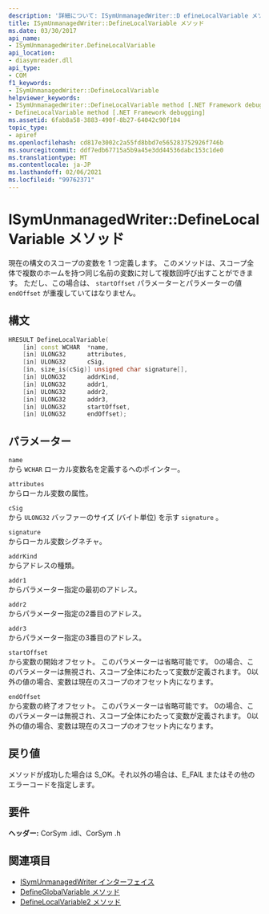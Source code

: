 ```yaml
---
description: '詳細について: ISymUnmanagedWriter::D efineLocalVariable メソッド'
title: ISymUnmanagedWriter::DefineLocalVariable メソッド
ms.date: 03/30/2017
api_name:
- ISymUnmanagedWriter.DefineLocalVariable
api_location:
- diasymreader.dll
api_type:
- COM
f1_keywords:
- ISymUnmanagedWriter::DefineLocalVariable
helpviewer_keywords:
- ISymUnmanagedWriter::DefineLocalVariable method [.NET Framework debugging]
- DefineLocalVariable method [.NET Framework debugging]
ms.assetid: 6fab8a58-3883-490f-8b27-64042c90f104
topic_type:
- apiref
ms.openlocfilehash: cd817e3002c2a55fd8bbd7e565283752926f746b
ms.sourcegitcommit: ddf7edb67715a5b9a45e3dd44536dabc153c1de0
ms.translationtype: MT
ms.contentlocale: ja-JP
ms.lasthandoff: 02/06/2021
ms.locfileid: "99762371"
---
```

# <a name="isymunmanagedwriterdefinelocalvariable-method"></a>ISymUnmanagedWriter::DefineLocalVariable メソッド

現在の構文のスコープの変数を 1 つ定義します。 このメソッドは、スコープ全体で複数のホームを持つ同じ名前の変数に対して複数回呼び出すことができます。 ただし、この場合は、 `startOffset` パラメーターとパラメーターの値 `endOffset` が重複していてはなりません。  
  
## <a name="syntax"></a>構文  
  
```cpp  
HRESULT DefineLocalVariable(  
    [in] const WCHAR  *name,  
    [in] ULONG32      attributes,  
    [in] ULONG32      cSig,  
    [in, size_is(cSig)] unsigned char signature[],  
    [in] ULONG32      addrKind,  
    [in] ULONG32      addr1,  
    [in] ULONG32      addr2,  
    [in] ULONG32      addr3,  
    [in] ULONG32      startOffset,  
    [in] ULONG32      endOffset);  
```  
  
## <a name="parameters"></a>パラメーター  

 `name`  
 から `WCHAR` ローカル変数名を定義するへのポインター。  
  
 `attributes`  
 からローカル変数の属性。  
  
 `cSig`  
 から `ULONG32` バッファーのサイズ (バイト単位) を示す `signature` 。  
  
 `signature`  
 からローカル変数シグネチャ。  
  
 `addrKind`  
 からアドレスの種類。  
  
 `addr1`  
 からパラメーター指定の最初のアドレス。  
  
 `addr2`  
 からパラメーター指定の2番目のアドレス。  
  
 `addr3`  
 からパラメーター指定の3番目のアドレス。  
  
 `startOffset`  
 から変数の開始オフセット。 このパラメーターは省略可能です。 0の場合、このパラメーターは無視され、スコープ全体にわたって変数が定義されます。 0以外の値の場合、変数は現在のスコープのオフセット内になります。  
  
 `endOffset`  
 から変数の終了オフセット。 このパラメーターは省略可能です。 0の場合、このパラメーターは無視され、スコープ全体にわたって変数が定義されます。 0以外の値の場合、変数は現在のスコープのオフセット内になります。  
  
## <a name="return-value"></a>戻り値  

 メソッドが成功した場合は S_OK。それ以外の場合は、E_FAIL またはその他のエラーコードを指定します。  
  
## <a name="requirements"></a>要件  

 **ヘッダー:** CorSym .idl、CorSym .h  
  
## <a name="see-also"></a>関連項目

- [ISymUnmanagedWriter インターフェイス](isymunmanagedwriter-interface.md)
- [DefineGlobalVariable メソッド](isymunmanagedwriter-defineglobalvariable-method.md)
- [DefineLocalVariable2 メソッド](isymunmanagedwriter2-definelocalvariable2-method.md)
